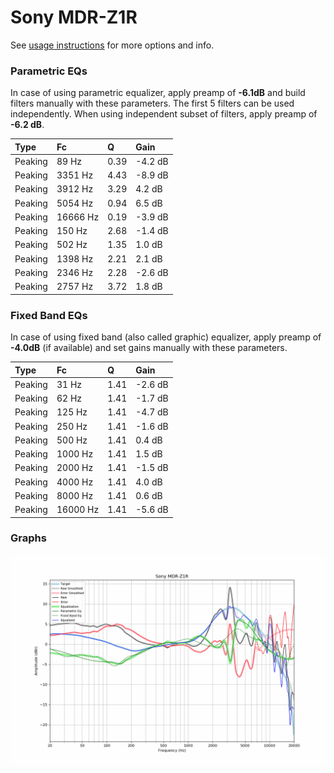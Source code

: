 # Sony MDR-Z1R
See [usage instructions](https://github.com/jaakkopasanen/AutoEq#usage) for more options and info.

### Parametric EQs
In case of using parametric equalizer, apply preamp of **-6.1dB** and build filters manually
with these parameters. The first 5 filters can be used independently.
When using independent subset of filters, apply preamp of **-6.2 dB**.

| Type    | Fc       |    Q | Gain    |
|:--------|:---------|:-----|:--------|
| Peaking | 89 Hz    | 0.39 | -4.2 dB |
| Peaking | 3351 Hz  | 4.43 | -8.9 dB |
| Peaking | 3912 Hz  | 3.29 | 4.2 dB  |
| Peaking | 5054 Hz  | 0.94 | 6.5 dB  |
| Peaking | 16666 Hz | 0.19 | -3.9 dB |
| Peaking | 150 Hz   | 2.68 | -1.4 dB |
| Peaking | 502 Hz   | 1.35 | 1.0 dB  |
| Peaking | 1398 Hz  | 2.21 | 2.1 dB  |
| Peaking | 2346 Hz  | 2.28 | -2.6 dB |
| Peaking | 2757 Hz  | 3.72 | 1.8 dB  |

### Fixed Band EQs
In case of using fixed band (also called graphic) equalizer, apply preamp of **-4.0dB**
(if available) and set gains manually with these parameters.

| Type    | Fc       |    Q | Gain    |
|:--------|:---------|:-----|:--------|
| Peaking | 31 Hz    | 1.41 | -2.6 dB |
| Peaking | 62 Hz    | 1.41 | -1.7 dB |
| Peaking | 125 Hz   | 1.41 | -4.7 dB |
| Peaking | 250 Hz   | 1.41 | -1.6 dB |
| Peaking | 500 Hz   | 1.41 | 0.4 dB  |
| Peaking | 1000 Hz  | 1.41 | 1.5 dB  |
| Peaking | 2000 Hz  | 1.41 | -1.5 dB |
| Peaking | 4000 Hz  | 1.41 | 4.0 dB  |
| Peaking | 8000 Hz  | 1.41 | 0.6 dB  |
| Peaking | 16000 Hz | 1.41 | -5.6 dB |

### Graphs
![](./Sony%20MDR-Z1R.png)